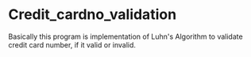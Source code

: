 # Credit_cardno_validation
Basically this program is implementation of Luhn's Algorithm to validate credit card number, if it valid or invalid.
